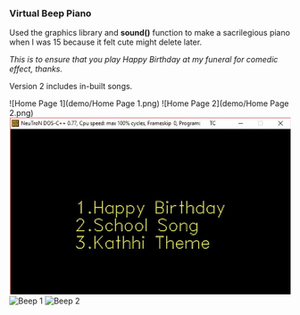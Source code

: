 ### Virtual Beep Piano

Used the graphics library and **sound()** function to make a sacrilegious piano when I was 15 because it felt cute might delete later.

_This is to ensure that you play Happy Birthday at my funeral for comedic effect, thanks._

Version 2 includes in-built songs. 


![Home Page 1](demo/Home Page 1.png)
![Home Page 2](demo/Home Page 2.png)
![Menu](demo/Menu.jpg)
![Beep 1](demo/Beep1.png)
![Beep 2](demo/Beep2.png)

